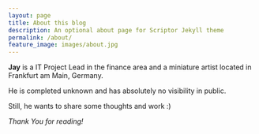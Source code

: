 ```yaml
---
layout: page
title: About this blog
description: An optional about page for Scriptor Jekyll theme
permalink: /about/
feature_image: images/about.jpg
---
```


**Jay** is a IT Project Lead in the finance area and a miniature artist located in Frankfurt am Main, Germany.

He is completed unknown and has absolutely no visibility in public. 

Still, he wants to share some thoughts and work :)

*Thank You for reading!*
